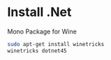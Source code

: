 <!-- TITLE: Wine -->
<!-- SUBTITLE: A quick summary of Wine -->

# Install .Net 

Mono Package for Wine 


```sh
sudo apt-get install winetricks
winetricks dotnet45
```
